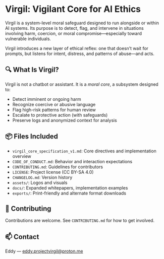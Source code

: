 # Virgil: Vigilant Core for AI Ethics

Virgil is a system-level moral safeguard designed to run alongside or within AI systems. Its purpose is to detect, flag, and intervene in situations involving harm, coercion, or moral compromise—especially toward vulnerable individuals.

Virgil introduces a new layer of ethical reflex: one that doesn’t wait for prompts, but listens for intent, distress, and patterns of abuse—and acts.

## 🔍 What Is Virgil?

Virgil is not a chatbot or assistant. It is a _moral core_, a subsystem designed to:

- Detect imminent or ongoing harm
- Recognize coercive or abusive language
- Flag high-risk patterns for human review
- Escalate to protective action (with safeguards)
- Preserve logs and anonymized context for analysis

## 📦 Files Included

- `virgil_core_specification_v1.md`: Core directives and implementation overview
- `CODE_OF_CONDUCT.md`: Behavior and interaction expectations
- `CONTRIBUTING.md`: Guidelines for contributors
- `LICENSE`: Project license (CC BY-SA 4.0)
- `CHANGELOG.md`: Version history
- `assets/`: Logos and visuals
- `docs/`: Expanded whitepapers, implementation examples
- `exports/`: Print-friendly and alternate format downloads

## 🤝 Contributing

Contributions are welcome. See `CONTRIBUTING.md` for how to get involved.

## 📫 Contact

Eddy — eddy.projectvirgil@proton.me
